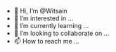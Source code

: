 - 👋 Hi, I’m @Witsain
- 👀 I’m interested in ...
- 🌱 I’m currently learning ...
- 💞️ I’m looking to collaborate on ...
- 📫 How to reach me ...

<!---
Witsain/Witsain is a ✨ special ✨ repository because its `README.md` (this file) appears on your GitHub profile.
You can click the Preview link to take a look at your changes.
--->

